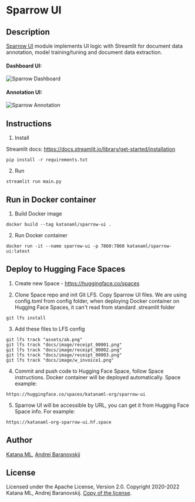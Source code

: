 # Sparrow UI

## Description

[Sparrow UI](https://katanaml-org-sparrow-ui.hf.space) module implements UI logic with Streamlit for document data annotation, model training/tuning and document data extraction.

#### Dashboard UI:

![Sparrow Dashboard](https://github.com/katanaml/sparrow/blob/main/sparrow-ui/assets/dashboard.png)

#### Annotation UI:

![Sparrow Annotation](https://github.com/katanaml/sparrow/blob/main/sparrow-ui/assets/annotation.png)

## Instructions

1. Install

Streamlit docs:
https://docs.streamlit.io/library/get-started/installation

```
pip install -r requirements.txt
```

2. Run

```
streamlit run main.py
```

## Run in Docker container

1. Build Docker image

```
docker build --tag katanaml/sparrow-ui .
```

2. Run Docker container

```
docker run -it --name sparrow-ui -p 7860:7860 katanaml/sparrow-ui:latest
```

## Deploy to Hugging Face Spaces

1. Create new Space - https://huggingface.co/spaces

2. Clone Space repo and init Git LFS. Copy Sparrow UI files. We are using config.toml from config folder, when deploying Docker container on Hugging Face Spaces, it can't read from standard .streamlit folder

```
git lfs install
```

3. Add these files to LFS config

```
git lfs track "assets/ab.png"
git lfs track "docs/image/receipt_00001.png"
git lfs track "docs/image/receipt_00002.png"
git lfs track "docs/image/receipt_00003.png"
git lfs track "docs/image/w_invoice1.png"
```

4. Commit and push code to Hugging Face Space, follow Space instructions. Docker container will be deployed automatically. Space example:

```
https://huggingface.co/spaces/katanaml-org/sparrow-ui
```

5. Sparrow UI will be accessible by URL, you can get it from Hugging Face Space info. For example:

```
https://katanaml-org-sparrow-ui.hf.space
```

## Author

[Katana ML](https://katanaml.io), [Andrej Baranovskij](https://github.com/abaranovskis-redsamurai)

## License

Licensed under the Apache License, Version 2.0. Copyright 2020-2022 Katana ML, Andrej Baranovskij. [Copy of the license](https://github.com/katanaml/sparrow/blob/main/LICENSE).

